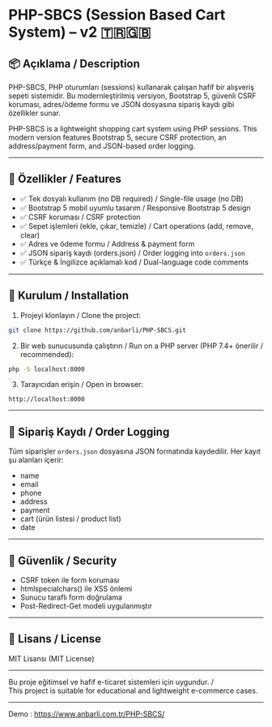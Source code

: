 # PHP-SBCS (Session Based Cart System) – v2 🇹🇷🇬🇧

## 📦 Açıklama / Description

PHP-SBCS, PHP oturumları (sessions) kullanarak çalışan hafif bir alışveriş sepeti sistemidir. Bu modernleştirilmiş versiyon, Bootstrap 5, güvenli CSRF koruması, adres/ödeme formu ve JSON dosyasına sipariş kaydı gibi özellikler sunar.

PHP-SBCS is a lightweight shopping cart system using PHP sessions. This modern version features Bootstrap 5, secure CSRF protection, an address/payment form, and JSON-based order logging.

---

## 🚀 Özellikler / Features

- ✅ Tek dosyalı kullanım (no DB required) / Single-file usage (no DB)
- ✅ Bootstrap 5 mobil uyumlu tasarım / Responsive Bootstrap 5 design
- ✅ CSRF koruması / CSRF protection
- ✅ Sepet işlemleri (ekle, çıkar, temizle) / Cart operations (add, remove, clear)
- ✅ Adres ve ödeme formu / Address & payment form
- ✅ JSON sipariş kaydı (orders.json) / Order logging into `orders.json`
- ✅ Türkçe & İngilizce açıklamalı kod / Dual-language code comments

---

## 📂 Kurulum / Installation

1. Projeyi klonlayın / Clone the project:
```bash
git clone https://github.com/anbarli/PHP-SBCS.git
```

2. Bir web sunucusunda çalıştırın / Run on a PHP server (PHP 7.4+ önerilir / recommended):
```bash
php -S localhost:8000
```

3. Tarayıcıdan erişin / Open in browser:
```
http://localhost:8000
```

---

## 🧾 Sipariş Kaydı / Order Logging

Tüm siparişler `orders.json` dosyasına JSON formatında kaydedilir. Her kayıt şu alanları içerir:

- name
- email
- phone
- address
- payment
- cart (ürün listesi / product list)
- date

---

## 🔐 Güvenlik / Security

- CSRF token ile form koruması
- htmlspecialchars() ile XSS önlemi
- Sunucu taraflı form doğrulama
- Post-Redirect-Get modeli uygulanmıştır

---

## 📃 Lisans / License

MIT Lisansı (MIT License)

---

Bu proje eğitimsel ve hafif e-ticaret sistemleri için uygundur. /  
This project is suitable for educational and lightweight e-commerce cases.

---

Demo : <a href="https://www.anbarli.com.tr/PHP-SBCS/">https://www.anbarli.com.tr/PHP-SBCS/</a>